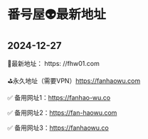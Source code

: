 # 番号屋👽最新地址
## 2024-12-27
💯最新地址： https: //fhw01.com

⛳️永久地址（需要VPN）https://fanhaowu.com

✅ 备用网址1：https://fanhao-wu.co

✅ 备用网址2：https://fan-haowu.com

✅ 备用网址3：https://fanhaowu.co
